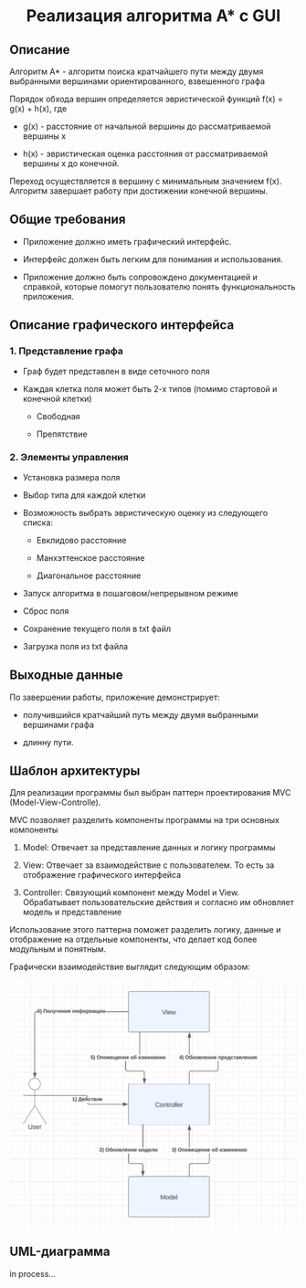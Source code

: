 # <center>Реализация алгоритма А* с GUI</center>
## Описание 
Алгоритм A* - алгоритм поиска кратчайшего пути между двумя выбранными вершинами ориентированного, взвешенного графа

Порядок обхода вершин определяется эвристической функций f(x) = g(x) + h(x), где

- g(x) - расстояние от начальной вершины до рассматриваемой вершины x

- h(x) - эвристическая оценка расстояния от рассматриваемой вершины x до конечной.

Переход осуществляется в вершину с минимальным значением f(x). Алгоритм завершает работу при достижении конечной вершины.

## Общие требования
- Приложение должно иметь графический интерфейс.

- Интерфейс должен быть легким для понимания и использования.

- Приложение должно быть сопровождено документацией и справкой, которые помогут пользователю понять функциональность приложения.

## Описание графического интерфейса

### 1. Представление графа
- Граф будет представлен в виде сеточного поля

- Каждая клетка поля может быть 2-х типов (помимо стартовой и конечной клетки)

    - Свободная

    - Препятствие

### 2. Элементы управления

- Установка размера поля 

- Выбор типа для каждой клетки

- Возможность выбрать эвристическую оценку из следующего списка:

    - Евклидово расстояние

    - Манхэттенское расстояние

    - Диагональное расстояние

- Запуск алгоритма в пошаговом/непрерывном режиме

- Сброс поля

- Сохранение текущего поля в txt файл

- Загрузка поля из txt файла



## Выходные данные 

По завершении работы, приложение демонстрирует:

- получившийся кратчайший путь между двумя выбранными вершинами графа 

- длинну пути.

## Шаблон архитектуры
Для реализации программы был выбран паттерн проектирования MVC (Model-View-Controlle). 

MVC позволяет разделить компоненты программы на три основных компоненты

1. Model: Отвечает за представление данных и логику программы

2. View: Отвечает за взаимодействие с пользователем. То есть за отображение графического интерфейса

3. Controller: Связующий компонент между Model и View. Обрабатывает пользовательские действия и согласно им обновляет модель и представление

Использование этого паттерна поможет разделить логику, данные и отображение на отдельные компоненты, что делает код более модульным и понятным.

Графически взаимодействие выглядит следующим образом:

![Screnshot](https://github.com/Maxim2121512/Practice/blob/main/image.png)


## UML-диаграмма
in process...
